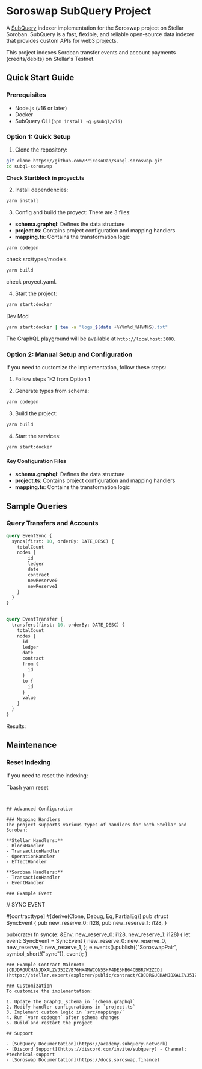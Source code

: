 # Soroswap SubQuery Project

A [SubQuery](https://subquery.network) indexer implementation for the Soroswap project on Stellar Soroban. SubQuery is a fast, flexible, and reliable open-source data indexer that provides custom APIs for web3 projects.

This project indexes Soroban transfer events and account payments (credits/debits) on Stellar's Testnet.

## Quick Start Guide

### Prerequisites
- Node.js (v16 or later)
- Docker
- SubQuery CLI (`npm install -g @subql/cli`)

### Option 1: Quick Setup

1. Clone the repository:
```bash
git clone https://github.com/PricesoDan/subql-soroswap.git
cd subql-soroswap
```


**Check Startblock in proyect.ts** 

2. Install dependencies:

```bash
yarn install
```
3. Config and build the proyect:
There are 3 files: 
- **schema.graphql**: Defines the data structure
- **project.ts**: Contains project configuration and mapping handlers
- **mapping.ts**: Contains the transformation logic

```bash
yarn codegen
```
check src/types/models.

```bash
yarn build
```
check proyect.yaml.

4. Start the project:
```bash
yarn start:docker
```
Dev Mod
```bash
yarn start:docker | tee -a "logs_$(date +%Y%m%d_%H%M%S).txt"
```

The GraphQL playground will be available at `http://localhost:3000`.

### Option 2: Manual Setup and Configuration

If you need to customize the implementation, follow these steps:

1. Follow steps 1-2 from Option 1

2. Generate types from schema:
```bash
yarn codegen
```

3. Build the project:
```bash
yarn build
```

4. Start the services:
```bash
yarn start:docker
```

#### Key Configuration Files

- **schema.graphql**: Defines the data structure
- **project.ts**: Contains project configuration and mapping handlers
- **mapping.ts**: Contains the transformation logic

## Sample Queries

### Query Transfers and Accounts
```graphql
query EventSync {
  syncs(first: 10, orderBy: DATE_DESC) {
    totalCount
    nodes { 
    	id
    	ledger
    	date
    	contract
    	newReserve0
    	newReserve1
    }
  }
}


query EventTransfer {
  transfers(first: 10, orderBy: DATE_DESC) {
    totalCount
    nodes {
      id
      ledger
      date
      contract
      from {
        id
      }
      to {
        id
      }
      value
    }
  }
}

```
Results:


## Maintenance

### Reset Indexing
If you need to reset the indexing:

``bash
yarn reset
```


## Advanced Configuration

### Mapping Handlers
The project supports various types of handlers for both Stellar and Soroban:

**Stellar Handlers:**
- BlockHandler
- TransactionHandler
- OperationHandler
- EffectHandler

**Soroban Handlers:**
- TransactionHandler
- EventHandler

### Example Event
```
// SYNC EVENT

#[contracttype]
#[derive(Clone, Debug, Eq, PartialEq)]
pub struct SyncEvent {
    pub new_reserve_0: i128,
    pub new_reserve_1: i128,
}

pub(crate) fn sync(e: &Env, new_reserve_0: i128, new_reserve_1: i128) {
    let event: SyncEvent = SyncEvent {
        new_reserve_0: new_reserve_0,
        new_reserve_1: new_reserve_1,
    };
    e.events().publish(("SoroswapPair", symbol_short!("sync")), event);
}
```
### Example Contract Mainnet: [CDJDRGUCHANJDXALZVJ5IZVB76HX4MWCON5SHF4DE5HB64CBBR7W2ZCD](https://stellar.expert/explorer/public/contract/CDJDRGUCHANJDXALZVJ5IZVB76HX4MWCON5SHF4DE5HB64CBBR7W2ZCD)

### Customization
To customize the implementation:

1. Update the GraphQL schema in `schema.graphql`
2. Modify handler configurations in `project.ts`
3. Implement custom logic in `src/mappings/`
4. Run `yarn codegen` after schema changes
5. Build and restart the project

## Support

- [SubQuery Documentation](https://academy.subquery.network)
- [Discord Support](https://discord.com/invite/subquery) - Channel: #technical-support
- [Soroswap Documentation](https://docs.soroswap.finance)
